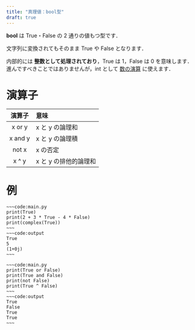 ```yaml
---
title: "真理値：bool型"
draft: true
---
```


**bool** は True・False の $2$ 通りの値もつ型です．

文字列に変換されてもそのまま True や False となります．

内部的には **整数として処理されており**，True は 1，False は 0 を意味します．  
進んですべきことではありませんが，int として [数の演算](/computer-science/python/type/int-float-complex) に使えます．

# 演算子

| 演算子 | 意味 |
|:-:|:--|
| x or y  | x と y の論理和 |
| x and y | x と y の論理積 |
| not x   | x の否定 |
| x ^ y   | x と y の排他的論理和 |

# 例

```spoiler:open
~~~code:main.py
print(True)
print(2 + 3 * True - 4 * False)
print(complex(True))
~~~
~~~code:output
True
5
(1+0j)
~~~
```

```spoiler:open
~~~code:main.py
print(True or False)
print(True and False)
print(not False)
print(True ^ False)
~~~
~~~code:output
True
False
True
True
~~~
```
